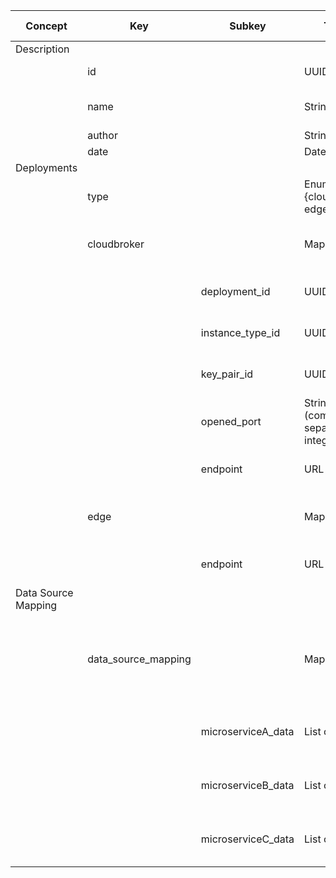 | Concept             | Key                 | Subkey             | Type                              | Example Value | Comment                                                             | Condition |
| ------------------- | ------------------- | ------------------ | --------------------------------- | ------------- | ------------------------------------------------------------------- | --------- |
| Description         |                     |                    |                                   |               |                                                                     |           |
|                     | id                  |                    | UUID                              |               | DIGITbrain reference                                                | auto      |
|                     | name                |                    | String                            |               | Short name for the node/device                                      | mandatory |
|                     | author              |                    | String                            |               | Created by                                                          | mandatory |
|                     | date                |                    | Date                              |               | Created on                                                          | auto      |
| Deployments         |                     |                    |                                   |               |                                                                     |           |
|                     | type                |                    | Enumeration {cloudbroker, edge}   |               | computing centre                                                    | mandatory |
|                     | cloudbroker         |                    | Map of…                           |               | Configuration data for a CloudBroker instance                       |           |
|                     |                     | deployment_id      | UUID                              |               | ID of CloudBroker Deployment                                        |           |
|                     |                     | instance_type_id   | UUID                              |               | ID of CloudBroker InstanceType                                      |           |
|                     |                     | key_pair_id        | UUID                              |               | ID of CloudBroker Key Pair                                          |           |
|                     |                     | opened_port        | String (comma separated integers) |               | Ports to open at cloud side                                         |           |
|                     |                     | endpoint           | URL                               |               | Endpoint of the CB Platform                                         |           |
|                     | edge                |                    | Map of…                           |               | Connection data for a bring-your-own edge                           |           |
|                     |                     | endpoint           | URL                               |               | accesible IP or FQDN of edge device                                 |           |
| Data Source Mapping |                     |                    |                                   |               |                                                                     |           |
|                     | data_source_mapping |                    | Map of…                           |               | Mapping Microservices to Data assets, as available in the DMA Tuple | optional  |
|                     |                     | microserviceA_data | List of UUIDs                     |               | UUIDs of required data sources for MicroserviceA                    |           |
|                     |                     | microserviceB_data | List of UUIDs                     |               | UUIDs of required data sources for MicroserviceB                    |           |
|                     |                     | microserviceC_data | List of UUIDs                     |               | UUIDs of required data sources for MicroserviceC                    |           |
